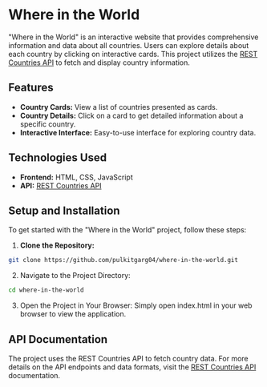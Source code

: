 # Where in the World
"Where in the World" is an interactive website that provides comprehensive information and data about all countries.
Users can explore details about each country by clicking on interactive cards.
This project utilizes the [REST Countries API](https://restcountries.com/) to fetch and display country information.

## Features
- **Country Cards:** View a list of countries presented as cards.
- **Country Details:** Click on a card to get detailed information about a specific country.
- **Interactive Interface:** Easy-to-use interface for exploring country data.

## Technologies Used
- **Frontend:** HTML, CSS, JavaScript
- **API:** [REST Countries API](https://restcountries.com/)

## Setup and Installation
To get started with the "Where in the World" project, follow these steps:

1. **Clone the Repository:**
```bash
git clone https://github.com/pulkitgarg04/where-in-the-world.git
```

2. Navigate to the Project Directory:
```bash
cd where-in-the-world
```

3. Open the Project in Your Browser:
Simply open index.html in your web browser to view the application.

## API Documentation
The project uses the REST Countries API to fetch country data.
For more details on the API endpoints and data formats, visit the [REST Countries API](https://restcountries.com/) documentation.
